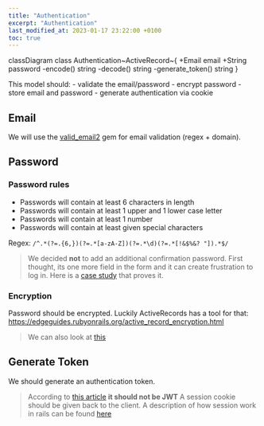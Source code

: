 ```yaml
---
title: "Authentication"
excerpt: "Authentication"
last_modified_at: 2023-01-17 23:22:00 +0100
toc: true
---
```

<script src="/assets/js/mermaid.min.js"></script>

<div class="mermaid">
classDiagram
  class Authentication~ActiveRecord~{
    +Email email
    +String password
    -encode() string
    -decode() string
    -generate_token() string
  }
</div>

This model should:
    - validate the email/password
    - encrypt password
    - store email and password
    - generate authentication via cookie

## Email

We will use the [valid_email2](https://github.com/micke/valid_email2) gem for email validation (regex + domain).

## Password

### Password rules

- Passwords will contain at least 6 characters in length
- Passwords will contain at least 1 upper and 1 lower case letter
- Passwords will contain at least 1 number
- Passwords will contain at least given special characters 

Regex: `/^.*(?=.{6,})(?=.*[a-zA-Z])(?=.*\d)(?=.*[!&$%&? "]).*$/`

> We decided __not__ to add an additional confirmation password.
First thought, its one more field in the form and it can create frustration to log in. 
> Here is a [case study](https://www.zuko.io/blog/should-you-use-confirm-password-on-your-forms-and-websites-case-study) that proves it.

### Encryption

Password should be encrypted.
Luckily ActiveRecords has a tool for that: https://edgeguides.rubyonrails.org/active_record_encryption.html
> We can also look at [this](https://api.rubyonrails.org/v6.0.3.2/classes/ActiveSupport/MessageEncryptor.html)

## Generate Token

We should generate an authentication token.
> According to [this article](https://blog.logrocket.com/jwt-authentication-best-practices/#whyyoushouldnt) __it should not be JWT__
A session cookie should be given back to the client. A description of how session work in rails can be found [here](https://guides.rubyonrails.org/action_controller_overview.html#session)